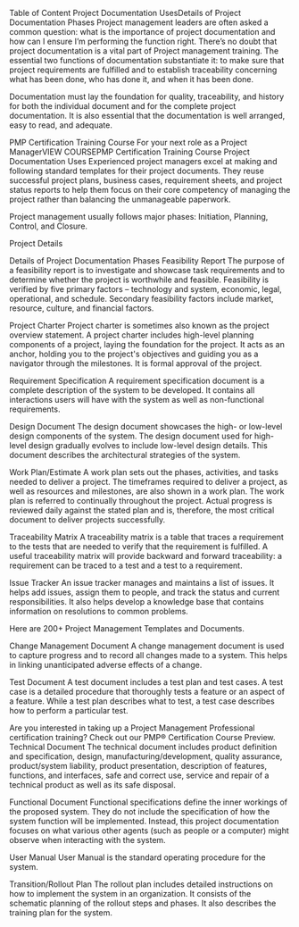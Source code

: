 Table of Content
Project Documentation UsesDetails of Project Documentation Phases
Project management leaders are often asked a common question: what is the importance of project documentation and how can I ensure I’m performing the function right. There’s no doubt that project documentation is a vital part of Project management training. The essential two functions of documentation substantiate it: to make sure that project requirements are fulfilled and to establish traceability concerning what has been done, who has done it, and when it has been done. 

Documentation must lay the foundation for quality, traceability, and history for both the individual document and for the complete project documentation. It is also essential that the documentation is well arranged, easy to read, and adequate.

PMP Certification Training Course
For your next role as a Project ManagerVIEW COURSEPMP Certification Training Course
Project Documentation Uses
Experienced project managers excel at making and following standard templates for their project documents. They reuse successful project plans, business cases, requirement sheets, and project status reports to help them focus on their core competency of managing the project rather than balancing the unmanageable paperwork.

Project management usually follows major phases: Initiation, Planning, Control, and Closure.

Project Details

Details of Project Documentation Phases
Feasibility Report
The purpose of a feasibility report is to investigate and showcase task requirements and to determine whether the project is worthwhile and feasible. Feasibility is verified by five primary factors – technology and system, economic, legal, operational, and schedule. Secondary feasibility factors include market, resource, culture, and financial factors.

Project Charter
Project charter is sometimes also known as the project overview statement. A project charter includes high-level planning components of a project, laying the foundation for the project. It acts as an anchor, holding you to the project's objectives and guiding you as a navigator through the milestones. It is formal approval of the project.

Requirement Specification
A requirement specification document is a complete description of the system to be developed. It contains all interactions users will have with the system as well as non-functional requirements. 

Design Document
The design document showcases the high- or low-level design components of the system. The design document used for high-level design gradually evolves to include low-level design details. This document describes the architectural strategies of the system.

Work Plan/Estimate
A work plan sets out the phases, activities, and tasks needed to deliver a project. The timeframes required to deliver a project, as well as resources and milestones, are also shown in a work plan. The work plan is referred to continually throughout the project. Actual progress is reviewed daily against the stated plan and is, therefore, the most critical document to deliver projects successfully.

Traceability Matrix
A traceability matrix is a table that traces a requirement to the tests that are needed to verify that the requirement is fulfilled. A useful traceability matrix will provide backward and forward traceability: a requirement can be traced to a test and a test to a requirement.

Issue Tracker
An issue tracker manages and maintains a list of issues. It helps add issues, assign them to people, and track the status and current responsibilities. It also helps develop a knowledge base that contains information on resolutions to common problems.

Here are 200+ Project Management Templates and Documents.

Change Management Document
A change management document is used to capture progress and to record all changes made to a system. This helps in linking unanticipated adverse effects of a change.

Test Document
A test document includes a test plan and test cases. A test case is a detailed procedure that thoroughly tests a feature or an aspect of a feature. While a test plan describes what to test, a test case describes how to perform a particular test.

Are you interested in taking up a Project Management Professional certification training? Check out our PMP® Certification Course Preview.
Technical Document
The technical document includes product definition and specification, design, manufacturing/development, quality assurance, product/system liability, product presentation, description of features, functions, and interfaces, safe and correct use, service and repair of a technical product as well as its safe disposal.

Functional Document
Functional specifications define the inner workings of the proposed system. They do not include the specification of how the system function will be implemented. Instead, this project documentation focuses on what various other agents (such as people or a computer) might observe when interacting with the system.

User Manual
User Manual is the standard operating procedure for the system.

Transition/Rollout Plan
The rollout plan includes detailed instructions on how to implement the system in an organization. It consists of the schematic planning of the rollout steps and phases. It also describes the training plan for the system.
